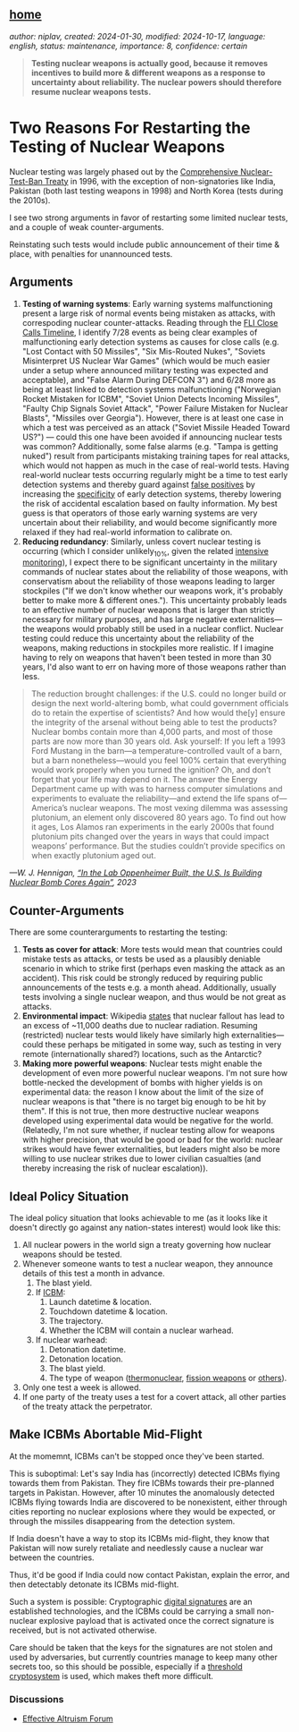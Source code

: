 [home](./index.md)
------------------

*author: niplav, created: 2024-01-30, modified: 2024-10-17, language: english, status: maintenance, importance: 8, confidence: certain*

> __Testing nuclear weapons is actually good, because it removes
incentives to build more & different weapons as a response to uncertainty
about reliability. The nuclear powers should therefore resume nuclear
weapons tests.__

Two Reasons For Restarting the Testing of Nuclear Weapons
==========================================================

Nuclear testing was largely phased
out by the [Comprehensive Nuclear-Test-Ban
Treaty](https://en.wikipedia.org/wiki/Comprehensive_Nuclear-Test-Ban_Treaty)
in 1996, with the exception of non-signatories like India, Pakistan (both
last testing weapons in 1998) and North Korea (tests during the 2010s).

I see two strong arguments in favor of restarting some limited nuclear
tests, and a couple of weak counter-arguments.

Reinstating such tests would include public announcement of their time &
place, with penalties for unannounced tests.

Arguments
----------

1. __Testing of warning systems__: Early warning systems malfunctioning
present a large risk of normal events being mistaken as attacks, with
correspoding nuclear counter-attacks. Reading through the [FLI Close Calls
Timeline](https://futureoflife.org/resource/nuclear-close-calls-a-timeline/),
I identify 7/28 events as being clear examples of malfunctioning early
detection systems as causes for close calls (e.g. "Lost Contact with 50
Missiles", "Six Mis-Routed Nukes", "Soviets Misinterpret US Nuclear War
Games" (which would be much easier under a setup where announced military
testing was expected and acceptable), and "False Alarm During DEFCON 3")
and 6/28 more as being at least linked to detection systems malfunctioning
("Norwegian Rocket Mistaken for ICBM", "Soviet Union Detects Incoming
Missiles", "Faulty Chip Signals Soviet Attack", "Power Failure Mistaken
for Nuclear Blasts", "Missiles over Georgia"). However, there is at least
one case in which a test was perceived as an attack ("Soviet Missile
Headed Toward US?") — could this one have been avoided if announcing
nuclear tests was common? Additionally, some false alarms (e.g. "Tampa
is getting nuked") result from participants mistaking training tapes for
real attacks, which would not happen as much in the case of real-world
tests. Having real-world nuclear tests occurring regularly might be a
time to test early detection systems and thereby guard against [false
positives](https://en.wikipedia.org/wiki/False_positives_and_false_negatives)
by increasing the
[specificity](https://en.wikipedia.org/wiki/Sensitivity_and_specificity)
of early detection systems, thereby lowering the risk of accidental
escalation based on faulty information. My best guess is that operators of
those early warning systems are very uncertain about their reliability,
and would become significantly more relaxed if they had real-world
information to calibrate on.
2. __Reducing redundancy__: Similarly, unless
covert nuclear testing is occurring (which I
consider unlikely<sub>10%</sub>, given the related [intensive
monitoring](https://en.wikipedia.org/wiki/Comprehensive_Nuclear-Test-Ban_Treaty#Monitoring)),
I expect there to be significant uncertainty in the military commands of
nuclear states about the reliability of those weapons, with conservatism
about the reliability of those weapons leading to larger stockpiles ("If
we don't know whether our weapons work, it's probably better to make more
& different ones."). This uncertainty probably leads to an effective
number of nuclear weapons that is larger than strictly necessary for
military purposes, and has large negative externalities—the weapons
would probably still be used in a nuclear conflict. Nuclear testing
could reduce this uncertainty about the reliability of the weapons,
making reductions in stockpiles more realistic. If I imagine having to
rely on weapons that haven't been tested in more than 30 years, I'd also
want to err on having more of those weapons rather than less.

> The reduction brought challenges: if the U.S. could no longer build or
design the next world-altering bomb, what could government officials do
to retain the expertise of scientists? And how would the[y] ensure the
integrity of the arsenal without being able to test the products? Nuclear
bombs contain more than 4,000 parts, and most of those parts are now
more than 30 years old. Ask yourself: If you left a 1993 Ford Mustang
in the barn—a temperature-controlled vault of a barn, but a barn
nonetheless—would you feel 100% certain that everything would work
properly when you turned the ignition? Oh, and don’t forget that your
life may depend on it.
> The answer the Energy Department came up with was to harness computer
simulations and experiments to evaluate the reliability—and extend the
life spans of—America’s nuclear weapons. The most vexing dilemma was
assessing plutonium, an element only discovered 80 years ago. To find
out how it ages, Los Alamos ran experiments in the early 2000s that
found plutonium pits changed over the years in ways that could impact
weapons’ performance. But the studies couldn’t provide specifics on
when exactly plutonium aged out.

*—W. J. Hennigan, [“In the Lab Oppenheimer Built, the U.S. Is Building Nuclear Bomb Cores Again”](https://time.com/6296743/los-alamos-lab-plutonium-pits-nuclear-weapons/), 2023*

Counter-Arguments
------------------

There are some counterarguments to restarting the testing:

1. __Tests as cover for attack__: More tests would mean that countries
could mistake tests as attacks, or tests be used as a plausibly deniable
scenario in which to strike first (perhaps even masking the attack as
an accident). This risk could be strongly reduced by requiring public
announcements of the tests e.g. a month ahead. Additionally, usually tests
involving a single nuclear weapon, and thus would be not great as attacks.
2. __Environmental impact__: Wikipedia
[states](https://en.wikipedia.org/wiki/Nuclear_weapons_testing#Compensation_for_victims)
that nuclear fallout has lead to an excess of ~11,000 deaths due to
nuclear radiation. Resuming (restricted) nuclear tests would likely have
similarly high externalities—could these perhaps be mitigated in some
way, such as testing in very remote (internationally shared?) locations,
such as the Antarctic?
3. __Making more powerful weapons__: Nuclear tests might enable
the development of even more powerful nuclear weapons. I'm not sure
how bottle-necked the development of bombs with higher yields is on
experimental data: the reason I know about the limit of the size of
nuclear weapons is that "there is no target big enough to be hit by them".
If this is not true, then more destructive nuclear weapons developed
using experimental data would be negative for the world. (Relatedly,
I'm not sure whether, if nuclear testing allow for weapons with higher
precision, that would be good or bad for the world: nuclear strikes would
have fewer externalities, but leaders might also be more willing to use
nuclear strikes due to lower civilian casualties (and thereby increasing
the risk of nuclear escalation)).

<!--TODO:
Objections:

Maybe we'll just get more reliable weapons at the same volume?
Maybe none of the current weapons actually work? In this case testing would be bad.
-->

Ideal Policy Situation
-----------------------

The ideal policy situation that looks achievable to me (as it looks like
it doesn't directly go against any nation-states interest) would look
like this:

1. All nuclear powers in the world sign a treaty governing how nuclear weapons should be tested.
2. Whenever someone wants to test a nuclear weapon, they announce details of this test a month in advance.
	1. The blast yield.
	1. If [ICBM](https://en.wikipedia.org/wiki/ICBM):
		1. Launch datetime & location.
		2. Touchdown datetime & location.
		3. The trajectory.
		4. Whether the ICBM will contain a nuclear warhead.
	2. If nuclear warhead:
		1. Detonation datetime.
		2. Detonation location.
		3. The blast yield.
		4. The type of weapon ([thermonuclear](https://en.wikipedia.org/wiki/Thermonuclear_Bomb), [fission weapons](https://en.wikipedia.org/wiki/Nuclear_weapon#Fission_weapons) or [others](https://en.wikipedia.org/wiki/Nuclear_weapon#Other_types)).
3. Only one test a week is allowed.
4. If one party of the treaty uses a test for a covert attack, all other parties of the treaty attack the perpetrator.

Make ICBMs Abortable Mid-Flight
--------------------------------

At the momemnt, ICBMs can't be stopped once they've been started.<!--TODO:
link-->

This is suboptimal: Let's say India has (incorrectly) detected ICBMs
flying towards them from Pakistan. They fire ICBMs towards their
pre-planned targets in Pakistan. However, after 10 minutes the anomalously
detected ICBMs flying towards India are discovered to be nonexistent,
either through cities reporting no nuclear explosions where they would be
expected, or through the missiles disappearing from the detection system.

If India doesn't have a way to stop its ICBMs mid-flight, they know that
Pakistan will now surely retaliate and needlessly cause a nuclear war
between the countries.

Thus, it'd be good if India could now contact Pakistan, explain the error,
and then detectably detonate its ICBMs mid-flight.

Such a system is possible: Cryptographic [digital
signatures](https://en.wikipedia.org/wiki/Digital_Signature) are
an established technologies, and the ICBMs could be carrying a small
non-nuclear explosive payload that is activated once the correct signature
is received, but is not activated otherwise.

Care should be taken that the keys for the signatures are not stolen and
used by adversaries, but currently countries manage to keep many other
secrets too, so this should be possible, especially if a [threshold
cryptosystem](https://en.wikipedia.org/wiki/Threshold_cryptosystem)
is used, which makes theft more difficult.

### Discussions

* [Effective Altruism Forum](https://forum.effectivealtruism.org/posts/C6xvD89F3Jj3WFNpW/two-reasons-for-restarting-the-testing-of-nuclear-weapons)
